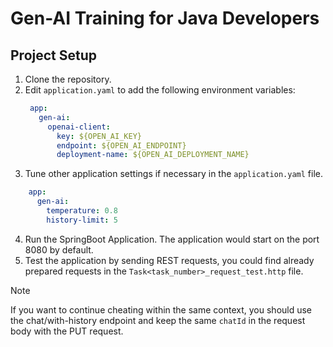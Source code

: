 # Gen-AI Training for Java Developers

## Project Setup
1. Clone the repository.
2. Edit `application.yaml` to add the following environment variables:
   ```yaml
    app:
      gen-ai:
        openai-client:
          key: ${OPEN_AI_KEY}
          endpoint: ${OPEN_AI_ENDPOINT}
          deployment-name: ${OPEN_AI_DEPLOYMENT_NAME}
   ```
3. Tune other application settings if necessary in the `application.yaml` file.
```yaml
    app:
      gen-ai:
        temperature: 0.8
        history-limit: 5
```
4. Run the SpringBoot Application. The application would start on the port 8080 by default.
5. Test the application by sending REST requests, you could find already prepared requests in the `Task<task_number>_request_test.http` file.
> [!NOTE]  
> If you want to continue cheating within the same context, you should use the chat/with-history endpoint and keep the same `chatId` in the request body with the PUT request.
